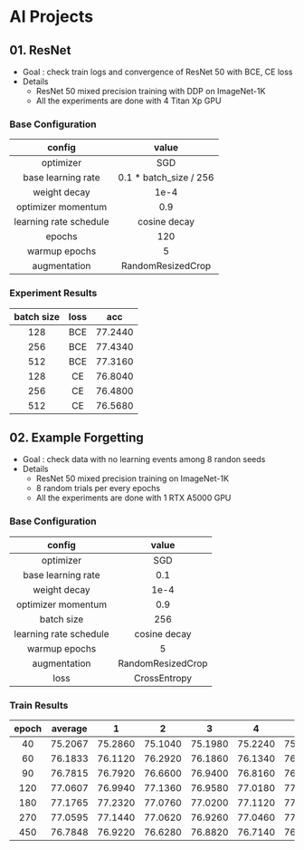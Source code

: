 # AI Projects

## 01. ResNet
- Goal : check train logs and convergence of ResNet 50 with BCE, CE loss
- Details
  - ResNet 50 mixed precision training with DDP on ImageNet-1K
  - All the experiments are done with 4 Titan Xp GPU

### Base Configuration
|config|value|
|:-:|:-:|
|optimizer|SGD|
|base learning rate|0.1 * batch_size / 256|
|weight decay|1e-4|
|optimizer momentum|0.9|
|learning rate schedule|cosine decay|
|epochs|120|
|warmup epochs|5|
|augmentation|RandomResizedCrop|

### Experiment Results
|batch size|loss|acc|
|:-:|:-:|:-:|
|128|BCE|77.2440|
|256|BCE|77.4340|
|512|BCE|77.3160|
|128|CE|76.8040|
|256|CE|76.4800|
|512|CE|76.5680|


## 02. Example Forgetting
- Goal : check data with no learning events among 8 randon seeds
- Details
  - ResNet 50 mixed precision training on ImageNet-1K
  - 8 random trials per every epochs
  - All the experiments are done with 1 RTX A5000 GPU

### Base Configuration
|config|value|
|:-:|:-:|
|optimizer|SGD|
|base learning rate|0.1|
|weight decay|1e-4|
|optimizer momentum|0.9|
|batch size|256|
|learning rate schedule|cosine decay|
|warmup epochs|5|
|augmentation|RandomResizedCrop|
|loss|CrossEntropy|

### Train Results
|epoch|average|1|2|3|4|5|6|7|8|
|:-:|:-:|:-:|:-:|:-:|:-:|:-:|:-:|:-:|:-:|
| 40|75.2067|75.2860|75.1040|75.1980|75.2240|75.2220|75.2360|75.1360|75.2480|
| 60|76.1833|76.1120|76.2920|76.1860|76.1340|76.1340|76.1880|76.2720|76.1480|
| 90|76.7815|76.7920|76.6600|76.9400|76.8160|76.6480|76.8200|76.7980|76.7780|
|120|77.0607|76.9940|77.1360|76.9580|77.0180|77.0720|77.0460|77.0500|77.2120|
|180|77.1765|77.2320|77.0760|77.0200|77.1120|77.1860|77.1960|77.3560|77.2340|
|270|77.0595|77.1440|77.0620|76.9260|77.0460|77.1980|77.1040|77.0180|76.9780|
|450|76.7848|76.9220|76.6280|76.8820|76.7140|76.8800|76.7600|76.8520|76.6400|